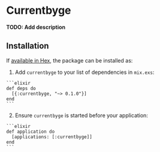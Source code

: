 # Currentbyge

**TODO: Add description**

## Installation

If [available in Hex](https://hex.pm/docs/publish), the package can be installed as:

  1. Add `currentbyge` to your list of dependencies in `mix.exs`:

    ```elixir
    def deps do
      [{:currentbyge, "~> 0.1.0"}]
    end
    ```

  2. Ensure `currentbyge` is started before your application:

    ```elixir
    def application do
      [applications: [:currentbyge]]
    end
    ```

